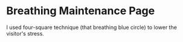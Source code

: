 # Breathing Maintenance Page
I used four-square technique (that breathing blue circle) to lower the visitor's stress.
